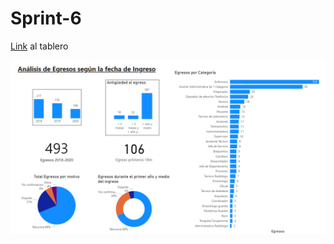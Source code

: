 # Sprint-6

[Link](https://app.powerbi.com/view?r=eyJrIjoiOTMxNmRmNDAtYTQ3OC00ZTY3LWIwMGYtOTIzZjU5ODk0NDBkIiwidCI6IjFiNDZlZGExLTUxZTItNDRjNC1hZTZmLTRkNGViNmE1MzRkMiJ9) al tablero

[![](./images/tablero.png)](https://app.powerbi.com/view?r=eyJrIjoiOTMxNmRmNDAtYTQ3OC00ZTY3LWIwMGYtOTIzZjU5ODk0NDBkIiwidCI6IjFiNDZlZGExLTUxZTItNDRjNC1hZTZmLTRkNGViNmE1MzRkMiJ9)

